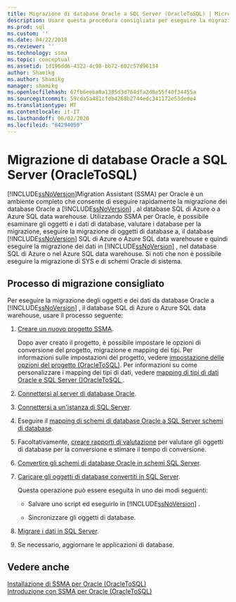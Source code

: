 ```yaml
---
title: Migrazione di database Oracle a SQL Server (OracleToSQL) | Microsoft Docs
description: Usare questa procedura consigliata per eseguire la migrazione di database Oracle a SQL Server o al database SQL di Azure tramite SQL Server Migration Assistant (SSMA).
ms.prod: sql
ms.custom: ''
ms.date: 04/22/2018
ms.reviewer: ''
ms.technology: ssma
ms.topic: conceptual
ms.assetid: 1d196dd6-4322-4c98-bb72-602c57d96134
author: Shamikg
ms.author: Shamikg
manager: shamikg
ms.openlocfilehash: 67fb6eeba0a1385d3d764dfa2d8e55f40f34455a
ms.sourcegitcommit: 59cda5a481cfdb4268b2744edc341172e53dede4
ms.translationtype: MT
ms.contentlocale: it-IT
ms.lasthandoff: 06/02/2020
ms.locfileid: "84294050"
---
```

# <a name="migrating-oracle-databases-to-sql-server-oracletosql"></a>Migrazione di database Oracle a SQL Server (OracleToSQL)
[!INCLUDE[ssNoVersion](../../includes/ssnoversion-md.md)]Migration Assistant (SSMA) per Oracle è un ambiente completo che consente di eseguire rapidamente la migrazione dei database Oracle a [!INCLUDE[ssNoVersion](../../includes/ssnoversion-md.md)] , al database SQL di Azure o a Azure SQL data warehouse. Utilizzando SSMA per Oracle, è possibile esaminare gli oggetti e i dati di database, valutare i database per la migrazione, eseguire la migrazione di oggetti di database a, il database [!INCLUDE[ssNoVersion](../../includes/ssnoversion-md.md)] SQL di Azure o Azure SQL data warehouse e quindi eseguire la migrazione dei dati in [!INCLUDE[ssNoVersion](../../includes/ssnoversion-md.md)] , nel database SQL di Azure o nel Azure SQL data warehouse. Si noti che non è possibile eseguire la migrazione di SYS e di schemi Oracle di sistema.
  
## <a name="recommended-migration-process"></a>Processo di migrazione consigliato  
Per eseguire la migrazione degli oggetti e dei dati da database Oracle a [!INCLUDE[ssNoVersion](../../includes/ssnoversion-md.md)] , il database SQL di Azure o Azure SQL data warehouse, usare il processo seguente:
  
1.  [Creare un nuovo progetto SSMA](working-with-ssma-projects-oracletosql.md).  
  
    Dopo aver creato il progetto, è possibile impostare le opzioni di conversione del progetto, migrazione e mapping dei tipi. Per informazioni sulle impostazioni del progetto, vedere [impostazione delle opzioni del progetto &#40;OracleToSQL&#41;](../../ssma/oracle/setting-project-options-oracletosql.md). Per informazioni su come personalizzare i mapping dei tipi di dati, vedere [mapping di tipi di dati Oracle e SQL Server &#40;&#41;OracleToSQL ](../../ssma/oracle/mapping-oracle-and-sql-server-data-types-oracletosql.md).  
  
2.  [Connettersi al server di database Oracle](connecting-to-oracle-database-oracletosql.md).  
  
3.  [Connettersi a un'istanza di SQL Server](connecting-to-sql-server-oracletosql.md).  
  
4.  Eseguire il [mapping di schemi di database Oracle a SQL Server schemi di database](mapping-oracle-schemas-to-sql-server-schemas-oracletosql.md).  
  
5.  Facoltativamente, [creare rapporti di valutazione](assessing-oracle-schemas-for-conversion-oracletosql.md) per valutare gli oggetti di database per la conversione e stimare il tempo di conversione.  
  
6.  [Convertire gli schemi di database Oracle in schemi SQL Server](converting-oracle-schemas-oracletosql.md).  
  
7.  [Caricare gli oggetti di database convertiti in SQL Server](loading-converted-database-objects-into-sql-server-oracletosql.md).  
  
    Questa operazione può essere eseguita in uno dei modi seguenti:  
  
    -   Salvare uno script ed eseguirlo in [!INCLUDE[ssNoVersion](../../includes/ssnoversion-md.md)] .  
  
    -   Sincronizzare gli oggetti di database.  
  
8.  [Migrare i dati in SQL Server](migrating-oracle-data-into-sql-server-oracletosql.md).  
  
9. Se necessario, aggiornare le applicazioni di database.  
  
## <a name="see-also"></a>Vedere anche  
[Installazione di SSMA per Oracle &#40;OracleToSQL&#41;](../../ssma/oracle/installing-ssma-for-oracle-oracletosql.md)  
[Introduzione con SSMA per Oracle &#40;OracleToSQL&#41;](../../ssma/oracle/getting-started-with-ssma-for-oracle-oracletosql.md)  
  
